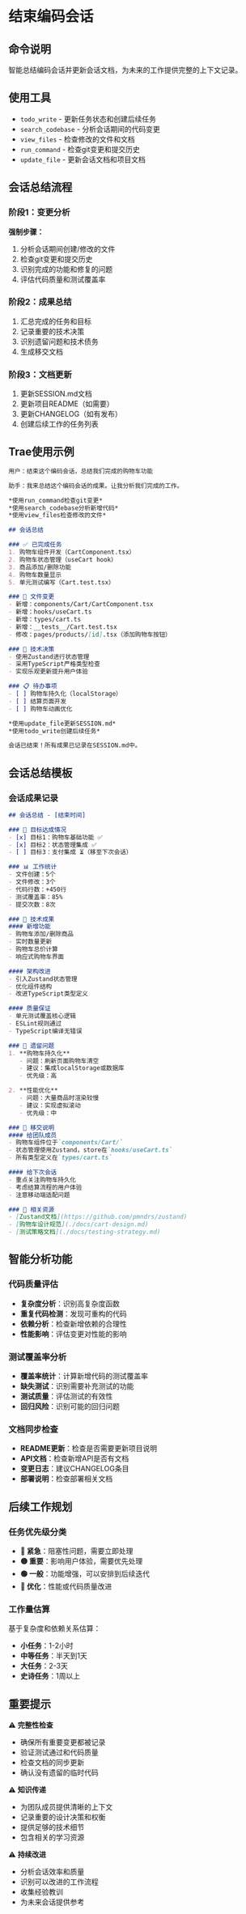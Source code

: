 # 结束编码会话

## 命令说明
智能总结编码会话并更新会话文档，为未来的工作提供完整的上下文记录。

## 使用工具
- `todo_write` - 更新任务状态和创建后续任务
- `search_codebase` - 分析会话期间的代码变更
- `view_files` - 检查修改的文件和文档
- `run_command` - 检查git变更和提交历史
- `update_file` - 更新会话文档和项目文档

## 会话总结流程

### 阶段1：变更分析
**强制步骤：**
1. 分析会话期间创建/修改的文件
2. 检查git变更和提交历史
3. 识别完成的功能和修复的问题
4. 评估代码质量和测试覆盖率

### 阶段2：成果总结
1. 汇总完成的任务和目标
2. 记录重要的技术决策
3. 识别遗留问题和技术债务
4. 生成移交文档

### 阶段3：文档更新
1. 更新SESSION.md文档
2. 更新项目README（如需要）
3. 更新CHANGELOG（如有发布）
4. 创建后续工作的任务列表

## Trae使用示例

```markdown
用户：结束这个编码会话，总结我们完成的购物车功能

助手：我来总结这个编码会话的成果。让我分析我们完成的工作。

*使用run_command检查git变更*
*使用search_codebase分析新增代码*
*使用view_files检查修改的文件*

## 会话总结

### ✅ 已完成任务
1. 购物车组件开发（CartComponent.tsx）
2. 购物车状态管理（useCart hook）
3. 商品添加/删除功能
4. 购物车数量显示
5. 单元测试编写（Cart.test.tsx）

### 📁 文件变更
- 新增：components/Cart/CartComponent.tsx
- 新增：hooks/useCart.ts
- 新增：types/cart.ts
- 新增：__tests__/Cart.test.tsx
- 修改：pages/products/[id].tsx（添加购物车按钮）

### 🔧 技术决策
- 使用Zustand进行状态管理
- 采用TypeScript严格类型检查
- 实现乐观更新提升用户体验

### 📋 待办事项
- [ ] 购物车持久化（localStorage）
- [ ] 结算页面开发
- [ ] 购物车动画优化

*使用update_file更新SESSION.md*
*使用todo_write创建后续任务*

会话已结束！所有成果已记录在SESSION.md中。
```

## 会话总结模板

### 会话成果记录
```markdown
## 会话总结 - [结束时间]

### 🎯 目标达成情况
- [x] 目标1：购物车基础功能 ✅
- [x] 目标2：状态管理集成 ✅
- [ ] 目标3：支付集成 ⏳（移至下次会话）

### 📊 工作统计
- 文件创建：5个
- 文件修改：3个
- 代码行数：+450行
- 测试覆盖率：85%
- 提交次数：8次

### 🔧 技术成果
#### 新增功能
- 购物车添加/删除商品
- 实时数量更新
- 购物车总价计算
- 响应式购物车界面

#### 架构改进
- 引入Zustand状态管理
- 优化组件结构
- 改进TypeScript类型定义

#### 质量保证
- 单元测试覆盖核心逻辑
- ESLint规则通过
- TypeScript编译无错误

### 🚧 遗留问题
1. **购物车持久化**
   - 问题：刷新页面购物车清空
   - 建议：集成localStorage或数据库
   - 优先级：高

2. **性能优化**
   - 问题：大量商品时渲染较慢
   - 建议：实现虚拟滚动
   - 优先级：中

### 📝 移交说明
#### 给团队成员
- 购物车组件位于`components/Cart/`
- 状态管理使用Zustand，store在`hooks/useCart.ts`
- 所有类型定义在`types/cart.ts`

#### 给下次会话
- 重点关注购物车持久化
- 考虑结算流程的用户体验
- 注意移动端适配问题

### 🔗 相关资源
- [Zustand文档](https://github.com/pmndrs/zustand)
- [购物车设计规范](./docs/cart-design.md)
- [测试策略文档](./docs/testing-strategy.md)
```

## 智能分析功能

### 代码质量评估
- **复杂度分析**：识别高复杂度函数
- **重复代码检测**：发现可重构的代码
- **依赖分析**：检查新增依赖的合理性
- **性能影响**：评估变更对性能的影响

### 测试覆盖率分析
- **覆盖率统计**：计算新增代码的测试覆盖率
- **缺失测试**：识别需要补充测试的功能
- **测试质量**：评估测试的有效性
- **回归风险**：识别可能的回归问题

### 文档同步检查
- **README更新**：检查是否需要更新项目说明
- **API文档**：检查新增API是否有文档
- **变更日志**：建议CHANGELOG条目
- **部署说明**：检查部署相关文档

## 后续工作规划

### 任务优先级分类
- **🔴 紧急**：阻塞性问题，需要立即处理
- **🟡 重要**：影响用户体验，需要优先处理
- **🟢 一般**：功能增强，可以安排到后续迭代
- **🔵 优化**：性能或代码质量改进

### 工作量估算
基于复杂度和依赖关系估算：
- **小任务**：1-2小时
- **中等任务**：半天到1天
- **大任务**：2-3天
- **史诗任务**：1周以上

## 重要提示

⚠️ **完整性检查**
- 确保所有重要变更都被记录
- 验证测试通过和代码质量
- 检查文档的同步更新
- 确认没有遗留的临时代码

⚠️ **知识传递**
- 为团队成员提供清晰的上下文
- 记录重要的设计决策和权衡
- 提供足够的技术细节
- 包含相关的学习资源

⚠️ **持续改进**
- 分析会话效率和质量
- 识别可以改进的工作流程
- 收集经验教训
- 为未来会话提供参考